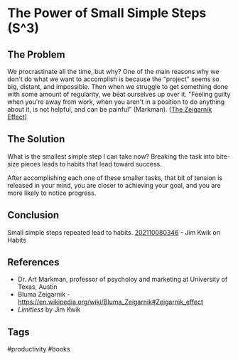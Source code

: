 # The Power of Small Simple Steps (S^3)  

## The Problem
We procrastinate all the time, but why? One of the main reasons why we don't do what we want to accomplish is because the "project" seems so big, distant, and impossible. Then when we struggle to get something done with some amount of regularity, we beat ourselves up over it. "Feeling guilty when you're away from work, when you aren't in a position to do anything about it, is not helpful, and can be painful" (Markman). [[The Zeigarnik Effect](https://github.com/EliotKhachi//publicZk/tree/main/202309242324)]  

## The Solution
What is the smallest simple step I can take now? Breaking the task into bite-size pieces leads to habits that lead toward success.

After accomplishing each one of these smaller tasks, that bit of tension is released in your mind, you are closer to achieving your goal, and you are more likely to notice progress.

## Conclusion
Small simple steps repeated lead to habits. [202110080346](../202110080346) - Jim Kwik on Habits 

## References
* Dr. Art Markman, professor of psycholoy and marketing at University of Texas, Austin
* Bluma Zeigarnik - https://en.wikipedia.org/wiki/Bluma_Zeigarnik#Zeigarnik_effect
* *Limitless* by Jim Kwik

## Tags
#productivity #books
